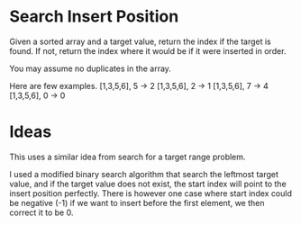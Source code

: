 # Search Insert Position

Given a sorted array and a target value, return the index if the target is found. If not, return the index where it would be if it were inserted in order.

You may assume no duplicates in the array.

Here are few examples.
[1,3,5,6], 5 → 2
[1,3,5,6], 2 → 1
[1,3,5,6], 7 → 4
[1,3,5,6], 0 → 0

# Ideas

This uses a similar idea from search for a target range problem.

I used a modified binary search algorithm that search the leftmost target value, and if the target value does not exist, the start index will point to the insert position perfectly. There is however one case where start index could be negative (-1) if we want to insert before the first element, we then correct it to be 0.
